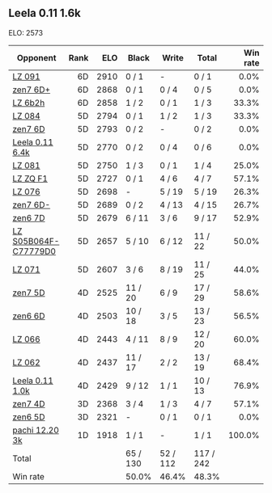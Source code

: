 ## Leela 0.11 1.6k ##

ELO: 2573

Opponent | Rank | ELO | Black | Write | Total | Win rate
---------|-----:|----:|-------|-------|-------|-------:
[LZ 091](LZ%20091.md) | 6D | 2910 | 0 / 1 | - | 0 / 1 | 0.0%
[zen7 6D+](zen7%206D+.md) | 6D | 2868 | 0 / 1 | 0 / 4 | 0 / 5 | 0.0%
[LZ 6b2h](LZ%206b2h.md) | 6D | 2858 | 1 / 2 | 0 / 1 | 1 / 3 | 33.3%
[LZ 084](LZ%20084.md) | 5D | 2794 | 0 / 1 | 1 / 2 | 1 / 3 | 33.3%
[zen7 6D](zen7%206D.md) | 5D | 2793 | 0 / 2 | - | 0 / 2 | 0.0%
[Leela 0.11 6.4k](Leela%200.11%206.4k.md) | 5D | 2770 | 0 / 2 | 0 / 4 | 0 / 6 | 0.0%
[LZ 081](LZ%20081.md) | 5D | 2750 | 1 / 3 | 0 / 1 | 1 / 4 | 25.0%
[LZ ZQ F1](LZ%20ZQ%20F1.md) | 5D | 2727 | 0 / 1 | 4 / 6 | 4 / 7 | 57.1%
[LZ 076](LZ%20076.md) | 5D | 2698 | - | 5 / 19 | 5 / 19 | 26.3%
[zen7 6D-](zen7%206D-.md) | 5D | 2689 | 0 / 2 | 4 / 13 | 4 / 15 | 26.7%
[zen6 7D](zen6%207D.md) | 5D | 2679 | 6 / 11 | 3 / 6 | 9 / 17 | 52.9%
[LZ S05B064F-C77779D0](LZ%20S05B064F-C77779D0.md) | 5D | 2657 | 5 / 10 | 6 / 12 | 11 / 22 | 50.0%
[LZ 071](LZ%20071.md) | 5D | 2607 | 3 / 6 | 8 / 19 | 11 / 25 | 44.0%
[zen7 5D](zen7%205D.md) | 4D | 2525 | 11 / 20 | 6 / 9 | 17 / 29 | 58.6%
[zen6 6D](zen6%206D.md) | 4D | 2503 | 10 / 18 | 3 / 5 | 13 / 23 | 56.5%
[LZ 066](LZ%20066.md) | 4D | 2443 | 4 / 11 | 8 / 9 | 12 / 20 | 60.0%
[LZ 062](LZ%20062.md) | 4D | 2437 | 11 / 17 | 2 / 2 | 13 / 19 | 68.4%
[Leela 0.11 1.0k](Leela%200.11%201.0k.md) | 4D | 2429 | 9 / 12 | 1 / 1 | 10 / 13 | 76.9%
[zen7 4D](zen7%204D.md) | 3D | 2368 | 3 / 4 | 1 / 3 | 4 / 7 | 57.1%
[zen6 5D](zen6%205D.md) | 3D | 2321 | - | 0 / 1 | 0 / 1 | 0.0%
[pachi 12.20 3k](pachi%2012.20%203k.md) | 1D | 1918 | 1 / 1 | - | 1 / 1 | 100.0%
Total | | | 65 / 130 | 52 / 112 | 117 / 242 | 
Win rate| | | 50.0% | 46.4% | 48.3% | 
